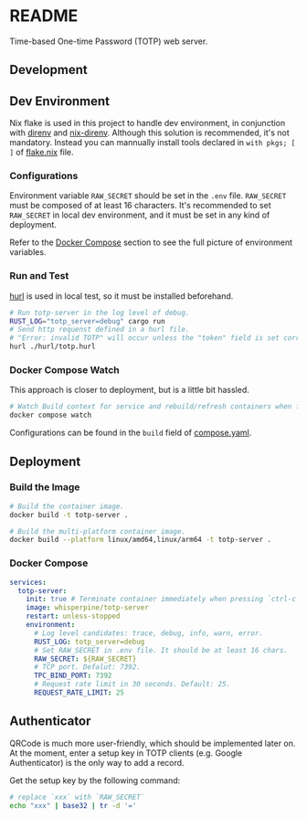 # README

Time-based One-time Password (TOTP) web server.

## Development

## Dev Environment

Nix flake is used in this project to handle dev environment,
in conjunction with [direnv](https://github.com/direnv/direnv) and [nix-direnv](https://github.com/nix-community/nix-direnv).
Although this solution is recommended, it's not mandatory.
Instead you can mannually install tools declared
in `with pkgs; [ ]` of [flake.nix](./flake.nix) file.

### Configurations

Environment variable `RAW_SECRET` should be set in the `.env` file.
`RAW_SECRET` must be composed of at least 16 characters.
It's recommended to set `RAW_SECRET` in local dev environment,
and it must be set in any kind of deployment.

Refer to the [Docker Compose](#docker-compose) section to see the full picture
of environment variables.

### Run and Test

[hurl](https://github.com/Orange-OpenSource/hurl)
is used in local test, so it must be installed beforehand.

```sh
# Run totp-server in the log level of debug.
RUST_LOG="totp_server=debug" cargo run
# Send http requenst defined in a hurl file.
# "Error: invalid TOTP" will occur unless the "token" field is set correctly.
hurl ./hurl/totp.hurl
```

### Docker Compose Watch

This approach is closer to deployment, but is a little bit hassled.

```sh
# Watch Build context for service and rebuild/refresh containers when files are updated.
docker compose watch
```

Configurations can be found in the `build` field of [compose.yaml](./compose.yaml).

## Deployment

### Build the Image

```sh
# Build the container image.
docker build -t totp-server .

# Build the multi-platform container image.
docker build --platform linux/amd64,linux/arm64 -t totp-server .
```

### Docker Compose

```yaml
services:
  totp-server:
    init: true # Terminate container immediately when pressing `ctrl-c`.
    image: whisperpine/totp-server
    restart: unless-stopped
    environment:
      # Log level candidates: trace, debug, info, warn, error.
      RUST_LOG: totp_server=debug
      # Set RAW_SECRET in .env file. It should be at least 16 chars.
      RAW_SECRET: ${RAW_SECRET}
      # TCP port. Defalut: 7392.
      TPC_BIND_PORT: 7392
      # Request rate limit in 30 seconds. Default: 25.
      REQUEST_RATE_LIMIT: 25
```

## Authenticator

QRCode is much more user-friendly, which should be implemented later on.
At the moment, enter a setup key in TOTP clients (e.g. Google Authenticator)
is the only way to add a record.

Get the setup key by the following command:

```sh
# replace `xxx` with `RAW_SECRET`
echo "xxx" | base32 | tr -d '='
```
